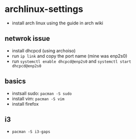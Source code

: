 # archlinux-settings
* install arch linux using the guide in arch wiki

## netwrok issue
* install dhcpcd (using archoiso)
* run `ip link` and copy the port name (mine was enp2s0)
* run `systemctl enable dhcpcd@enp2s0` and `systemctl start dhcpcd@enp2s0`

## basics
* instsall sudo: `pacman -S sudo`
* install vim: `pacman -S vim`
* install firefox

## i3
* `pacman -S i3-gaps`
